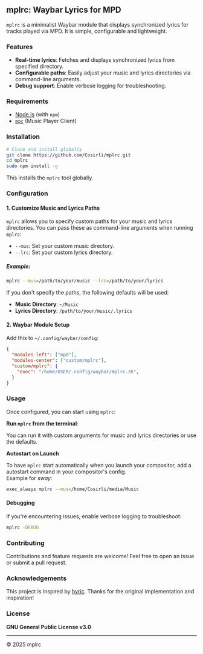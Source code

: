 ## mplrc: Waybar Lyrics for MPD

`mplrc` is a minimalist Waybar module that displays synchronized lyrics for tracks played via MPD. It is simple, configurable and lightweight.

### Features

* **Real-time lyrics**: Fetches and displays synchronized lyrics from specified directory.
* **Configurable paths**: Easily adjust your music and lyrics directories via command-line arguments.
* **Debug support**: Enable verbose logging for troubleshooting.


### Requirements

   * [Node.js](https://nodejs.org/) (with `npm`)
   * [`mpc`](https://www.musicpd.org/clients/mpc/) (Music Player Client)


### Installation

```bash
# Clone and install globally
git clone https://github.com/Cosirli/mplrc.git
cd mplrc
sudo npm install -g
```

This installs the `mplrc` tool globally.


### Configuration


#### 1. **Customize Music and Lyrics Paths**

`mplrc` allows you to specify custom paths for your music and lyrics directories. You can pass these as command-line arguments when running `mplrc`:

* `--mus`: Set your custom music directory.
* `--lrc`: Set your custom lyrics directory.

##### Example:

```bash
mplrc --mus=/path/to/your/music --lrc=/path/to/your/lyrics
```

If you don't specify the paths, the following defaults will be used:

* **Music Directory**: `~/Music`
* **Lyrics Directory**: `/path/to/your/music/.lyrics`


#### 2. Waybar Module Setup

Add this to `~/.config/waybar/config`:

```json
{
  "modules-left": ["mpd"],
  "modules-center": ["custom/mplrc"],
  "custom/mplrc": {
    "exec": "/home/USER/.config/waybar/mplrc.sh",
  }
}
```


### Usage

Once configured, you can start using `mplrc`:

**Run `mplrc` from the terminal**:

  You can run it with custom arguments for music and lyrics directories or use the defaults.

**Autostart on Launch**

  To have `mplrc` start automatically when you launch your compositor, add a autostart command in your compositor's config.  
  Example for *sway*:

  ```bash
  exec_always mplrc --mus=/home/Cosirli/media/Music
  ```


#### Debugging

  If you're encountering issues, enable verbose logging to troubleshoot:

  ```bash
  mplrc -DEBUG
  ```


### Contributing

Contributions and feature requests are welcome! Feel free to open an issue or submit a pull request.


### Acknowledgements

This project is inspired by [hyric](https://github.com/YUxiangLuo/hyric). Thanks for the original implementation and inspiration!


### License

**GNU General Public License v3.0**

---

© 2025 mplrc

